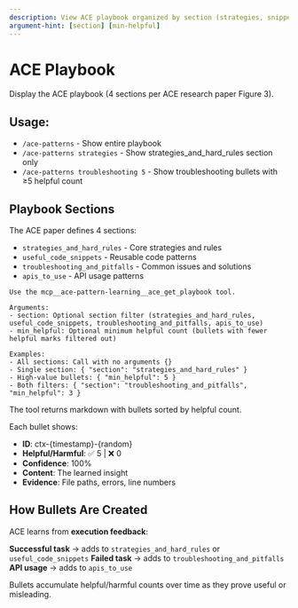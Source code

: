 ```yaml
---
description: View ACE playbook organized by section (strategies, snippets, troubleshooting, APIs)
argument-hint: [section] [min-helpful]
---
```


# ACE Playbook

Display the ACE playbook (4 sections per ACE research paper Figure 3).

## Usage:
- `/ace-patterns` - Show entire playbook
- `/ace-patterns strategies` - Show strategies_and_hard_rules section only
- `/ace-patterns troubleshooting 5` - Show troubleshooting bullets with ≥5 helpful count

## Playbook Sections

The ACE paper defines 4 sections:
- `strategies_and_hard_rules` - Core strategies and rules
- `useful_code_snippets` - Reusable code patterns
- `troubleshooting_and_pitfalls` - Common issues and solutions
- `apis_to_use` - API usage patterns

```
Use the mcp__ace-pattern-learning__ace_get_playbook tool.

Arguments:
- section: Optional section filter (strategies_and_hard_rules, useful_code_snippets, troubleshooting_and_pitfalls, apis_to_use)
- min_helpful: Optional minimum helpful count (bullets with fewer helpful marks filtered out)

Examples:
- All sections: Call with no arguments {}
- Single section: { "section": "strategies_and_hard_rules" }
- High-value bullets: { "min_helpful": 5 }
- Both filters: { "section": "troubleshooting_and_pitfalls", "min_helpful": 3 }
```

The tool returns markdown with bullets sorted by helpful count.

Each bullet shows:
- **ID**: ctx-{timestamp}-{random}
- **Helpful/Harmful**: ✅ 5 | ❌ 0
- **Confidence**: 100%
- **Content**: The learned insight
- **Evidence**: File paths, errors, line numbers

## How Bullets Are Created

ACE learns from **execution feedback**:

**Successful task** → adds to `strategies_and_hard_rules` or `useful_code_snippets`
**Failed task** → adds to `troubleshooting_and_pitfalls`
**API usage** → adds to `apis_to_use`

Bullets accumulate helpful/harmful counts over time as they prove useful or misleading.

